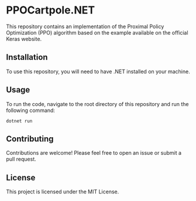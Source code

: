 # PPOCartpole.NET

This repository contains an implementation of the Proximal Policy Optimization (PPO) algorithm based on the example available on the official Keras website.

## Installation

To use this repository, you will need to have .NET installed on your machine.

## Usage

To run the code, navigate to the root directory of this repository and run the following command:

```
dotnet run
```

## Contributing

Contributions are welcome! Please feel free to open an issue or submit a pull request.

## License

This project is licensed under the MIT License.
